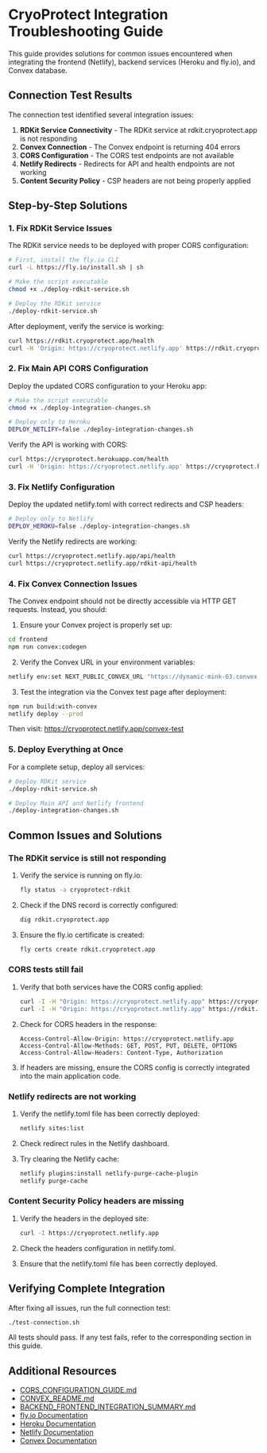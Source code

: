 # CryoProtect Integration Troubleshooting Guide

This guide provides solutions for common issues encountered when integrating the frontend (Netlify), backend services (Heroku and fly.io), and Convex database.

## Connection Test Results

The connection test identified several integration issues:

1. **RDKit Service Connectivity** - The RDKit service at rdkit.cryoprotect.app is not responding
2. **Convex Connection** - The Convex endpoint is returning 404 errors
3. **CORS Configuration** - The CORS test endpoints are not available
4. **Netlify Redirects** - Redirects for API and health endpoints are not working
5. **Content Security Policy** - CSP headers are not being properly applied

## Step-by-Step Solutions

### 1. Fix RDKit Service Issues

The RDKit service needs to be deployed with proper CORS configuration:

```bash
# First, install the fly.io CLI
curl -L https://fly.io/install.sh | sh

# Make the script executable
chmod +x ./deploy-rdkit-service.sh

# Deploy the RDKit service
./deploy-rdkit-service.sh
```

After deployment, verify the service is working:

```bash
curl https://rdkit.cryoprotect.app/health
curl -H 'Origin: https://cryoprotect.netlify.app' https://rdkit.cryoprotect.app/test-cors
```

### 2. Fix Main API CORS Configuration

Deploy the updated CORS configuration to your Heroku app:

```bash
# Make the script executable
chmod +x ./deploy-integration-changes.sh

# Deploy only to Heroku
DEPLOY_NETLIFY=false ./deploy-integration-changes.sh
```

Verify the API is working with CORS:

```bash
curl https://cryoprotect.herokuapp.com/health
curl -H 'Origin: https://cryoprotect.netlify.app' https://cryoprotect.herokuapp.com/test-cors
```

### 3. Fix Netlify Configuration

Deploy the updated netlify.toml with correct redirects and CSP headers:

```bash
# Deploy only to Netlify
DEPLOY_HEROKU=false ./deploy-integration-changes.sh
```

Verify the Netlify redirects are working:

```bash
curl https://cryoprotect.netlify.app/api/health
curl https://cryoprotect.netlify.app/rdkit-api/health
```

### 4. Fix Convex Connection Issues

The Convex endpoint should not be directly accessible via HTTP GET requests. Instead, you should:

1. Ensure your Convex project is properly set up:

```bash
cd frontend
npm run convex:codegen
```

2. Verify the Convex URL in your environment variables:

```bash
netlify env:set NEXT_PUBLIC_CONVEX_URL "https://dynamic-mink-63.convex.cloud" -s cryoprotect
```

3. Test the integration via the Convex test page after deployment:

```bash
npm run build:with-convex
netlify deploy --prod
```

Then visit: https://cryoprotect.netlify.app/convex-test

### 5. Deploy Everything at Once

For a complete setup, deploy all services:

```bash
# Deploy RDKit service
./deploy-rdkit-service.sh

# Deploy Main API and Netlify frontend
./deploy-integration-changes.sh
```

## Common Issues and Solutions

### The RDKit service is still not responding

1. Verify the service is running on fly.io:
   ```bash
   fly status -a cryoprotect-rdkit
   ```

2. Check if the DNS record is correctly configured:
   ```bash
   dig rdkit.cryoprotect.app
   ```

3. Ensure the fly.io certificate is created:
   ```bash
   fly certs create rdkit.cryoprotect.app
   ```

### CORS tests still fail

1. Verify that both services have the CORS config applied:
   ```bash
   curl -I -H "Origin: https://cryoprotect.netlify.app" https://cryoprotect-8030e4025428.herokuapp.com/test-cors
   curl -I -H "Origin: https://cryoprotect.netlify.app" https://rdkit.cryoprotect.app/test-cors
   ```

2. Check for CORS headers in the response:
   ```
   Access-Control-Allow-Origin: https://cryoprotect.netlify.app
   Access-Control-Allow-Methods: GET, POST, PUT, DELETE, OPTIONS
   Access-Control-Allow-Headers: Content-Type, Authorization
   ```

3. If headers are missing, ensure the CORS config is correctly integrated into the main application code.

### Netlify redirects are not working

1. Verify the netlify.toml file has been correctly deployed:
   ```bash
   netlify sites:list
   ```

2. Check redirect rules in the Netlify dashboard.

3. Try clearing the Netlify cache:
   ```bash
   netlify plugins:install netlify-purge-cache-plugin
   netlify purge-cache
   ```

### Content Security Policy headers are missing

1. Verify the headers in the deployed site:
   ```bash
   curl -I https://cryoprotect.netlify.app
   ```

2. Check the headers configuration in netlify.toml.

3. Ensure that the netlify.toml file has been correctly deployed.

## Verifying Complete Integration

After fixing all issues, run the full connection test:

```bash
./test-connection.sh
```

All tests should pass. If any test fails, refer to the corresponding section in this guide.

## Additional Resources

- [CORS_CONFIGURATION_GUIDE.md](./CORS_CONFIGURATION_GUIDE.md)
- [CONVEX_README.md](./CONVEX_README.md)
- [BACKEND_FRONTEND_INTEGRATION_SUMMARY.md](./BACKEND_FRONTEND_INTEGRATION_SUMMARY.md)
- [fly.io Documentation](https://fly.io/docs/)
- [Heroku Documentation](https://devcenter.heroku.com/)
- [Netlify Documentation](https://docs.netlify.com/)
- [Convex Documentation](https://docs.convex.dev/)